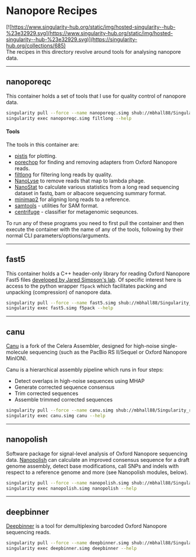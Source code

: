 # Nanopore Recipes
[![https://www.singularity-hub.org/static/img/hosted-singularity--hub-%23e32929.svg](https://www.singularity-hub.org/static/img/hosted-singularity--hub-%23e32929.svg)](https://singularity-hub.org/collections/685)  
The recipes in this directory revolve around tools for analysing nanopore
data.

---

## nanoporeqc
This container holds a set of tools that I use for quality control of nanopore
data.

```sh
singularity pull --force --name nanoporeqc.simg shub://mbhall88/Singularity_recipes:nanoporeqc
singularity exec nanoporeqc.simg filtlong --help
```

#### Tools
The tools in this container are:
  * [pistis](https://github.com/mbhall88/pistis) for plotting.
  * [porechop](https://github.com/rrwick/Porechop) for finding and removing adapters from Oxford Nanopore reads.
  * [filtlong](https://github.com/rrwick/Filtlong) for filtering long reads by quality.
  * [NanoLyse](https://github.com/wdecoster/nanolyse) to remove reads that map to lambda phage.
  * [NanoStat](https://github.com/wdecoster/nanostat) to calculate various statistics from a long read sequencing dataset in fastq, bam or albacore sequencing summary format.
  * [minimap2](https://github.com/lh3/minimap2) for aligning long reads to a reference.
  * [samtools](http://www.htslib.org/doc/samtools.html) - utilities for SAM format.
  * [centrifuge](https://github.com/infphilo/centrifuge) - classifier for metagenomic seqeunces.

To run any of these programs you need to first pull the container and then
execute the container with the name of any of the tools, following by their
normal CLI parameters/options/arguments.

---

## fast5
This container holds a C++ header-only library for reading Oxford Nanopore Fast5
files [developed by Jared Simpson's lab](https://github.com/mateidavid/fast5).
Of specific interest here is access to the python wrapper `f5pack` which
facilitates packing and unpacking (compression) of nanopore data.

```sh
singularity pull --force --name fast5.simg shub://mbhall88/Singularity_recipes:fast5
singularity exec fast5.simg f5pack --help
```

---

## canu
[Canu](https://github.com/marbl/canu) is a fork of the Celera Assembler, designed for high-noise single-molecule sequencing (such as the PacBio RS II/Sequel or Oxford Nanopore MinION).

Canu is a hierarchical assembly pipeline which runs in four steps:

* Detect overlaps in high-noise sequences using MHAP
* Generate corrected sequence consensus
* Trim corrected sequences
* Assemble trimmed corrected sequences

```sh
singularity pull --force --name canu.simg shub://mbhall88/Singularity_recipes:canu
singularity exec canu.simg canu --help
```

---

## nanopolish
Software package for signal-level analysis of Oxford Nanopore sequencing data. [Nanopolish](https://github.com/jts/nanopolish) can calculate an improved consensus sequence for a draft genome assembly, detect base modifications, call SNPs and indels with respect to a reference genome and more (see Nanopolish modules, below).

```sh
singularity pull --force --name nanopolish.simg shub://mbhall88/Singularity_recipes:nanopolish
singularity exec nanopolish.simg nanopolish --help
```

---

## deepbinner
[Deepbinner](https://github.com/rrwick/Deepbinner) is a tool for demultiplexing barcoded Oxford Nanopore sequencing reads.  

```sh
singularity pull --force --name deepbinner.simg shub://mbhall88/Singularity_recipes:nanopolish
singularity exec deepbinner.simg deepbinner --help
```
